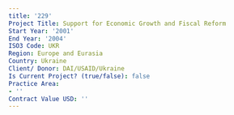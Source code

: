 ```yaml
---
title: '229'
Project Title: Support for Economic Growth and Fiscal Reform
Start Year: '2001'
End Year: '2004'
ISO3 Code: UKR
Region: Europe and Eurasia
Country: Ukraine
Client/ Donor: DAI/USAID/Ukraine
Is Current Project? (true/false): false
Practice Area:
- ''
Contract Value USD: ''
---
```


